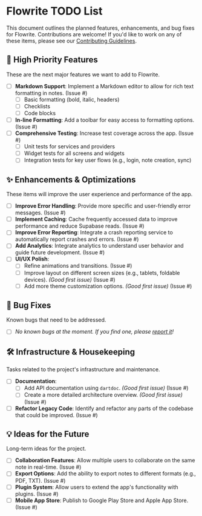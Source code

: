 # Flowrite TODO List

This document outlines the planned features, enhancements, and bug fixes for Flowrite. Contributions are welcome! If you'd like to work on any of these items, please see our [Contributing Guidelines](CONTRIBUTING.md).

## 🚀 High Priority Features

These are the next major features we want to add to Flowrite.

- [ ] **Markdown Support**: Implement a Markdown editor to allow for rich text formatting in notes. (Issue #)
  - [ ] Basic formatting (bold, italic, headers)
  - [ ] Checklists
  - [ ] Code blocks
- [ ] **In-line Formatting**: Add a toolbar for easy access to formatting options. (Issue #)
- [ ] **Comprehensive Testing**: Increase test coverage across the app. (Issue #)
  - [ ] Unit tests for services and providers
  - [ ] Widget tests for all screens and widgets
  - [ ] Integration tests for key user flows (e.g., login, note creation, sync)

## ✨ Enhancements & Optimizations

These items will improve the user experience and performance of the app.

- [ ] **Improve Error Handling**: Provide more specific and user-friendly error messages. (Issue #)
- [ ] **Implement Caching**: Cache frequently accessed data to improve performance and reduce Supabase reads. (Issue #)
- [ ] **Improve Error Reporting**: Integrate a crash reporting service to automatically report crashes and errors. (Issue #)
- [ ] **Add Analytics**: Integrate analytics to understand user behavior and guide future development. (Issue #)
- [ ] **UI/UX Polish**:
  - [ ] Refine animations and transitions. (Issue #)
  - [ ] Improve layout on different screen sizes (e.g., tablets, foldable devices). _(Good first issue)_ (Issue #)
  - [ ] Add more theme customization options. _(Good first issue)_ (Issue #)

## 🐛 Bug Fixes

Known bugs that need to be addressed.

- [ ] _No known bugs at the moment. If you find one, please [report it](https://github.com/pi22by7/flowrite/issues)!_

## 🛠️ Infrastructure & Housekeeping

Tasks related to the project's infrastructure and maintenance.

- [ ] **Documentation**:
  - [ ] Add API documentation using `dartdoc`. _(Good first issue)_ (Issue #)
  - [ ] Create a more detailed architecture overview. _(Good first issue)_ (Issue #)
- [ ] **Refactor Legacy Code**: Identify and refactor any parts of the codebase that could be improved. (Issue #)

## 💡 Ideas for the Future

Long-term ideas for the project.

- [ ] **Collaboration Features**: Allow multiple users to collaborate on the same note in real-time. (Issue #)
- [ ] **Export Options**: Add the ability to export notes to different formats (e.g., PDF, TXT). (Issue #)
- [ ] **Plugin System**: Allow users to extend the app's functionality with plugins. (Issue #)
- [ ] **Mobile App Store**: Publish to Google Play Store and Apple App Store. (Issue #)
